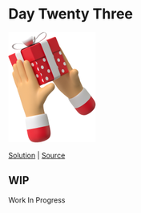 # Day Twenty Three

<img src="cover.png" width="174" height="220" alt="Two hands">

[Solution](solution.ts) | [Source](https://typehero.dev/challenge/day-23)

## WIP

Work In Progress

